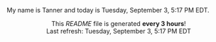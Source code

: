 My name is Tanner and today is Tuesday, September 3, 5:17 PM EDT.

<p align="center">This <i>README</i> file is generated <b>every 3 hours</b>!</br>Last refresh: Tuesday, September 3, 5:17 PM EDT<br /></p>
